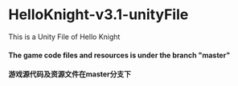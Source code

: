 # HelloKnight-v3.1-unityFile
This is a Unity File of Hello Knight

#### The game code files and resources is under the branch "master"
#### 游戏源代码及资源文件在master分支下
